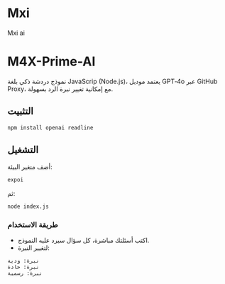 # Mxi
Mxi ai

# M4X-Prime-AI

نموذج دردشة ذكي بلغة JavaScrip (Node.js)، يعتمد موديل GPT‑4o عبر GitHub Proxy، مع إمكانية تغيير نبرة الرد بسهولة.

## التثبيت

```bash
npm install openai readline
```

## التشغيل

أضف متغير البيئة:

```bash
expoi

```

ثم:

```bash
node index.js
```

### طريقة الاستخدام

- اكتب أسئلتك مباشرة، كل سؤال سيرد عليه النموذج.
- لتغيير النبرة:
```
نبرة: ودية
نبرة: حادة
نبرة: رسمية
```
